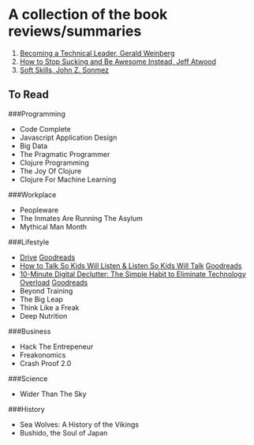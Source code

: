 A collection of the book reviews/summaries
=================================

1. [Becoming a Technical Leader,  Gerald Weinberg](summaries/001-becoming-a-technical-leader.md)
2. [How to Stop Sucking and Be Awesome Instead, Jeff Atwood](summaries/002-how-to-stop-sucking-and-be-awesome-instead.md)
3. [Soft Skills, John Z. Sonmez](summaries/003-soft-skills.md)

To Read
------
###Programming
* Code Complete
* Javascript Application Design
* Big Data
* The Pragmatic Programmer
* Clojure Programming
* The Joy Of Clojure
* Clojure For Machine Learning

###Workplace
* Peopleware
* The Inmates Are Running The Asylum
* Mythical Man Month

###Lifestyle
* [Drive](http://www.amazon.com/Drive-Surprising-Truth-About-Motivates-ebook/dp/B004P1JDJO) [Goodreads](https://www.goodreads.com/book/show/6452796-drive)
* [How to Talk So Kids Will Listen & Listen So Kids Will Talk](http://www.amazon.com/How-Talk-Kids-Will-Listen/dp/1451663889) [Goodreads](https://www.goodreads.com/book/show/769016.How_to_Talk_So_Kids_Will_Listen_Listen_So_Kids_Will_Talk)
* [10-Minute Digital Declutter: The Simple Habit to Eliminate Technology Overload](http://www.amazon.com/10-Minute-Digital-Declutter-Eliminate-Technology-ebook/dp/B017TF4OOG/) [Goodreads](https://www.goodreads.com/book/show/28155974-10-minute-digital-declutter)
* Beyond Training
* The Big Leap
* Think Like a Freak
* Deep Nutrition



###Business
* Hack The Entrepeneur
* Freakonomics
* Crash Proof 2.0


###Science
* Wider Than The Sky


###History
* Sea Wolves: A History of the Vikings
* Bushido, the Soul of Japan
